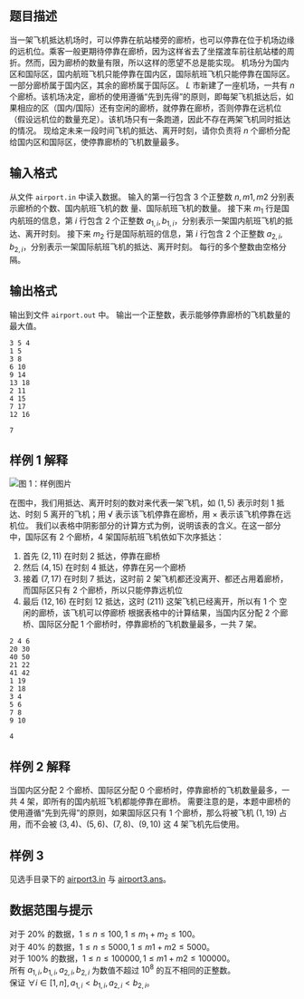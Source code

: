 ## 题目描述

当一架飞机抵达机场时，可以停靠在航站楼旁的廊桥，也可以停靠在位于机场边缘的远机位。乘客一般更期待停靠在廊桥，因为这样省去了坐摆渡车前往航站楼的周折。然而，因为廊桥的数量有限，所以这样的愿望不总是能实现。
机场分为国内区和国际区，国内航班飞机只能停靠在国内区，国际航班飞机只能停靠在国际区。一部分廊桥属于国内区，其余的廊桥属于国际区。
$L$ 市新建了一座机场，一共有 $n$ 个廊桥。该机场决定，廊桥的使用遵循“先到先得”的原则，即每架飞机抵达后，如果相应的区（国内/国际）还有空闲的廊桥，就停靠在廊桥，否则停靠在远机位（假设远机位的数量充足）。该机场只有一条跑道，因此不存在两架飞机同时抵达的情况。
现给定未来一段时间飞机的抵达、离开时刻，请你负责将 $n$ 个廊桥分配给国内区和国际区，使停靠廊桥的飞机数量最多。

## 输入格式

从文件 `airport.in` 中读入数据。
输入的第一行包含 $3$ 个正整数 $n, m1, m2$ 分别表示廊桥的个数、国内航班飞机的数
量、国际航班飞机的数量。
接下来 $m_1$ 行是国内航班的信息，第 $i$ 行包含 $2$ 个正整数 $a_{1,i}, b_{1,i}$，分别表示一架国内航班飞机的抵达、离开时刻。
接下来 $m_2$ 行是国际航班的信息，第 $i$ 行包含 $2$ 个正整数 $a_{2,i}, b_{2,i}$，分别表示一架国际航班飞机的抵达、离开时刻。
每行的多个整数由空格分隔。

## 输出格式

输出到文件 `airport.out` 中。
输出一个正整数，表示能够停靠廊桥的飞机数量的最大值。

```input1
3 5 4
1 5
3 8
6 10
9 14
13 18
2 11
4 15
7 17
12 16
```

```output1
7
```

## 样例 1 解释

![图 1：样例图片](file://CSPS2021A_1.png)

在图中，我们用抵达、离开时刻的数对来代表一架飞机，如 $(1, 5)$ 表示时刻 $1$ 抵达、时刻 $5$ 离开的飞机；用 √ 表示该飞机停靠在廊桥，用 × 表示该飞机停靠在远机位。
我们以表格中阴影部分的计算方式为例，说明该表的含义。在这一部分中，国际区有 $2$ 个廊桥，4 架国际航班飞机依如下次序抵达：

1. 首先 $(2, 11)$ 在时刻 $2$ 抵达，停靠在廊桥
2. 然后 $(4, 15)$ 在时刻 $4$ 抵达，停靠在另一个廊桥
3. 接着 $(7, 17)$ 在时刻 $7$ 抵达，这时前 $2$ 架飞机都还没离开、都还占用着廊桥，而国际区只有 $2$ 个廊桥，所以只能停靠远机位
4. 最后 $(12, 16)$ 在时刻 $12$ 抵达，这时 $(2 11)$ 这架飞机已经离开，所以有 $1$ 个
   空闲的廊桥，该飞机可以停廊桥
   根据表格中的计算结果，当国内区分配 $2$ 个廊桥、国际区分配 $1$ 个廊桥时，停靠廊桥的飞机数量最多，一共 $7$ 架。

```input2
2 4 6
20 30
40 50
21 22
41 42
1 19
2 18
3 4
5 6
7 8
9 10
```

```output2
4
```

## 样例 2 解释

当国内区分配 $2$ 个廊桥、国际区分配 $0$ 个廊桥时，停靠廊桥的飞机数量最多，一共 $4$ 架，即所有的国内航班飞机都能停靠在廊桥。
需要注意的是，本题中廊桥的使用遵循“先到先得”的原则，如果国际区只有 $1$ 个廊桥，那么将被飞机 $(1, 19)$ 占用，而不会被 $(3, 4)$、$(5, 6)$、$(7, 8)$、$(9, 10)$ 这 $4$ 架飞机先后使用。

## 样例 3

见选手目录下的 [airport3.in](file://airport3.in) 与 [airport3.ans](file://airport3.ans)。

## 数据范围与提示

对于 $20\%$ 的数据，$1 \leq n \leq 100, 1 \leq m_1 + m_2 \leq 100$。  
对于 $40\%$ 的数据，$1 \leq n \leq 5000, 1 \leq m1 + m2 \leq 5000$。  
对于 $100\%$ 的数据，$1 \leq n \leq 100000, 1 \leq m1 + m2 \leq 100000$。  
所有 $a_{1,i}, b_{1,i}, a_{2,i}, b_{2,i}$ 为数值不超过 $10^8$ 的互不相同的正整数。  
保证 $\forall i \in [1, n], a_{1,i} < b_{1,i}, a_{2,i} < b_{2,i}$。  
